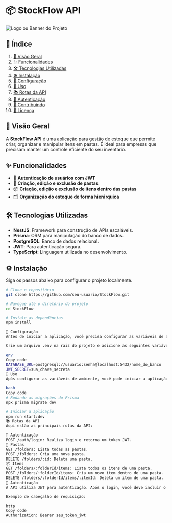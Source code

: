 # 📦 StockFlow API

![Logo ou Banner do Projeto](link_para_imagem) <!-- Se você tiver um logo ou banner -->

## 📑 Índice
1. [📖 Visão Geral](#-visão-geral)
2. [✨ Funcionalidades](#-funcionalidades)
3. [🛠️ Tecnologias Utilizadas](#%EF%B8%8F-tecnologias-utilizadas)
4. [⚙️ Instalação](#%EF%B8%8F-instalação)
5. [🔧 Configuração](#-configuração)
6. [🚀 Uso](#-uso)
7. [📚 Rotas da API](#-rotas-da-api)
8. [🔐 Autenticação](#-autenticação)
9. [🤝 Contribuindo](#-contribuindo)
10. [📜 Licença](#-licença)

## 📖 Visão Geral
A **StockFlow API** é uma aplicação para gestão de estoque que permite criar, organizar e manipular itens em pastas. É ideal para empresas que precisam manter um controle eficiente do seu inventário.

## ✨ Funcionalidades
- 🔐 **Autenticação de usuários com JWT**
- 📂 **Criação, edição e exclusão de pastas**
- 📦 **Criação, edição e exclusão de itens dentro das pastas**
- 🗂️ **Organização do estoque de forma hierárquica**

## 🛠️ Tecnologias Utilizadas
- **NestJS**: Framework para construção de APIs escaláveis.
- **Prisma**: ORM para manipulação do banco de dados.
- **PostgreSQL**: Banco de dados relacional.
- **JWT**: Para autenticação segura.
- **TypeScript**: Linguagem utilizada no desenvolvimento.

## ⚙️ Instalação
Siga os passos abaixo para configurar o projeto localmente.

```bash
# Clone o repositório
git clone https://github.com/seu-usuario/StockFlow.git

# Navegue até o diretório do projeto
cd StockFlow

# Instale as dependências
npm install

🔧 Configuração
Antes de iniciar a aplicação, você precisa configurar as variáveis de ambiente.

Crie um arquivo .env na raiz do projeto e adicione as seguintes variáveis:

env
Copy code
DATABASE_URL=postgresql://usuario:senha@localhost:5432/nome_do_banco
JWT_SECRET=sua_chave_secreta
🚀 Uso
Após configurar as variáveis de ambiente, você pode iniciar a aplicação.

bash
Copy code
# Rodando as migrações do Prisma
npx prisma migrate dev

# Iniciar a aplicação
npm run start:dev
📚 Rotas da API
Aqui estão as principais rotas da API:

🔐 Autenticação
POST /auth/login: Realiza login e retorna um token JWT.
📂 Pastas
GET /folders: Lista todas as pastas.
POST /folders: Cria uma nova pasta.
DELETE /folders/:id: Deleta uma pasta.
📦 Itens
GET /folders/:folderId/items: Lista todos os itens de uma pasta.
POST /folders/:folderId/items: Cria um novo item dentro de uma pasta.
DELETE /folders/:folderId/items/:itemId: Deleta um item de uma pasta.
🔐 Autenticação
A API utiliza JWT para autenticação. Após o login, você deve incluir o token JWT no cabeçalho das requisições para acessar as rotas protegidas.

Exemplo de cabeçalho de requisição:

http
Copy code
Authorization: Bearer seu_token_jwt
